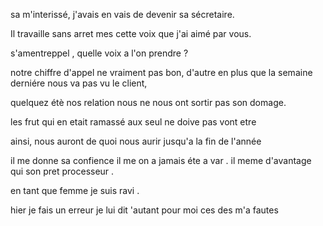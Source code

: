 
sa m'interissé, j'avais en vais de devenir sa sécretaire.

Il travaille sans arret mes   cette voix que j'ai aimé par vous.

s'amentreppel , quelle voix a l'on prendre ?

notre chiffre d'appel ne vraiment pas bon, d'autre en plus que la semaine derniére nous va pas vu le client,

quelquez étè nos relation nous ne nous ont sortir pas son domage.

les frut qui en etait ramassé aux seul ne doive pas vont etre

ainsi, nous auront de quoi nous aurir jusqu'a la fin de l'année

il me donne sa confience il me on a jamais éte a var . il meme d'avantage qui son pret processeur .

en tant que femme je suis ravi .

hier je fais un erreur je lui dit 'autant pour moi ces des m'a fautes    